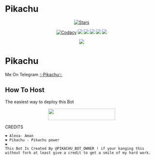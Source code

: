 # Pikachu
<p align="center">
    <a href="https://github.com/Swamiji01/Pikachu/stargazers"><img src="https://img.shields.io/github/stars/kaal0408/Pikachu?label=Stars&style=flat-square&logo=github&color=F10070" alt="Stars" /></a>
</p>
<p align="center">
    <a href="https://app.codacy.com/manual/kaal0408/Pikachu/dashboard"> <img src="https://img.shields.io/codacy/grade/4d58f2a402b54aed8a7d95f7add45a81?color=brightgreen&logo=codacy&logoColor=green&style=for-the-badge" alt="Codacy" /></a>
    <a href="https://github.com/kaal0408/Pikachu"> <img src="https://img.shields.io/github/repo-size/kaal0408/Pikachu?color=orange&logo=github&logoColor=green&style=for-the-badge" /></a>
    <a href="https://github.com/kaal0408/Pikachu/commits/prince"> <img src="https://img.shields.io/github/last-commit/kaal0408/Pikachu?color=blue&logo=github&logoColor=green&style=for-the-badge" /></a>
    <a href="https://github.com/kaal0408/Pikachu/issues"> <img src="https://img.shields.io/github/issues/Pikachu/Pikachu?color=blueviolet&logo=github&logoColor=green&style=for-the-badge" /></a>
    <a href="https://github.com/kaal0408/Pikachu/network/members"> <img src="https://img.shields.io/github/forks/kaal0408/Pikachu?color=red&logo=github&logoColor=green&style=for-the-badge" /></a>  
    <a href="https://pypi.org/project/Telethon/"> <img src="https://img.shields.io/pypi/v/telethon?color=yellow&label=telethon&logo=python&logoColor=green&style=for-the-badge" /></a>
</p>

<p align="center">
  <img src="https://telegra.ph/file/a68d184280888b3e7119a.jpg">
</p>

# Pikachu
Me On Telegram [✨Pikachu✨](https://t.me/Pikachu_X_Robot)

## How To Host
The easiest way to deploy this Bot
<p align="center"><a href="https://heroku.com/deploy?template=https://github.com/kaal0408/Pikachu"> <img src="https://img.shields.io/badge/Deploy%20To%20Heroku-black?style=for-the-badge&logo=heroku" width="220" height="38.45"/></a></p>
 
CREDITS
```
❤️ Alexa- Aman
❤ Pikachu - Pikachu power
❤️ 
This Bot Is Created By @PIKACHU_BOT_OWNER ! if your kanging this without fork at least give a credit to get a smile of my hard work.




```
